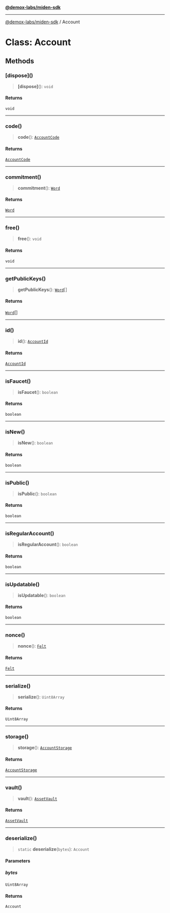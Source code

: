 [**@demox-labs/miden-sdk**](../README.md)

***

[@demox-labs/miden-sdk](../README.md) / Account

# Class: Account

## Methods

### \[dispose\]()

> **\[dispose\]**(): `void`

#### Returns

`void`

***

### code()

> **code**(): [`AccountCode`](AccountCode.md)

#### Returns

[`AccountCode`](AccountCode.md)

***

### commitment()

> **commitment**(): [`Word`](Word.md)

#### Returns

[`Word`](Word.md)

***

### free()

> **free**(): `void`

#### Returns

`void`

***

### getPublicKeys()

> **getPublicKeys**(): [`Word`](Word.md)[]

#### Returns

[`Word`](Word.md)[]

***

### id()

> **id**(): [`AccountId`](AccountId.md)

#### Returns

[`AccountId`](AccountId.md)

***

### isFaucet()

> **isFaucet**(): `boolean`

#### Returns

`boolean`

***

### isNew()

> **isNew**(): `boolean`

#### Returns

`boolean`

***

### isPublic()

> **isPublic**(): `boolean`

#### Returns

`boolean`

***

### isRegularAccount()

> **isRegularAccount**(): `boolean`

#### Returns

`boolean`

***

### isUpdatable()

> **isUpdatable**(): `boolean`

#### Returns

`boolean`

***

### nonce()

> **nonce**(): [`Felt`](Felt.md)

#### Returns

[`Felt`](Felt.md)

***

### serialize()

> **serialize**(): `Uint8Array`

#### Returns

`Uint8Array`

***

### storage()

> **storage**(): [`AccountStorage`](AccountStorage.md)

#### Returns

[`AccountStorage`](AccountStorage.md)

***

### vault()

> **vault**(): [`AssetVault`](AssetVault.md)

#### Returns

[`AssetVault`](AssetVault.md)

***

### deserialize()

> `static` **deserialize**(`bytes`): `Account`

#### Parameters

##### bytes

`Uint8Array`

#### Returns

`Account`

